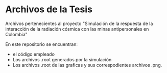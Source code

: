 # Archivos de la Tesis

Archivos pertenecientes al proyecto "Simulación de la respuesta de la interacción de la radiación cósmica con las minas antipersonales en Colombia"

En este repositorio se encuentran:
* el código empleado
* Los archivos .root generados por la simulación
* Los archivos .root de las graficas y sus correspodientes archivos .png.
